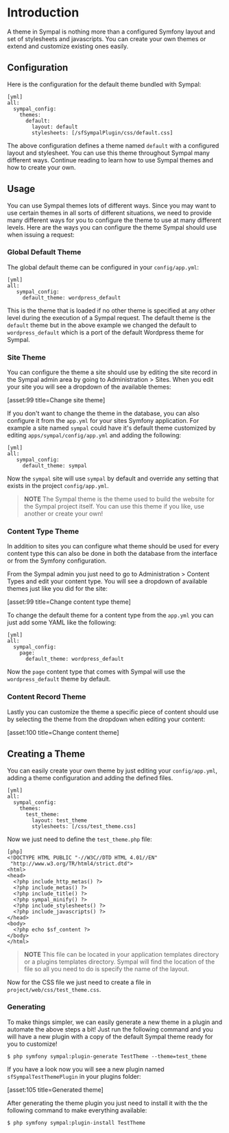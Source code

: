 # Introduction

A theme in Sympal is nothing more than a configured Symfony layout and
set of stylesheets and javascripts. You can create your own themes or
extend and customize existing ones easily.

## Configuration

Here is the configuration for the default theme bundled with Sympal:

    [yml]
    all:
      sympal_config:
        themes:
          default:
            layout: default
            stylesheets: [/sfSympalPlugin/css/default.css]

The above configuration defines a theme named `default` with a configured
layout and stylesheet. You can use this theme throughout Sympal many different
ways. Continue reading to learn how to use Sympal themes and how to create
your own.

## Usage

You can use Sympal themes lots of different ways. Since you may want to
use certain themes in all sorts of different situations, we need to provide
many different ways for you to configure the theme to use at many different
levels. Here are the ways you can configure the theme Sympal should use
when issuing a request:

### Global Default Theme

The global default theme can be configured in your `config/app.yml`:

    [yml]
    all:
       sympal_config:
         default_theme: wordpress_default

This is the theme that is loaded if no other theme is specified at any
other level during the execution of a Sympal request. The default theme
is the `default` theme but in the above example we changed the default
to `wordpress_default` which is a port of the default Wordpress theme
for Sympal.

### Site Theme

You can configure the theme a site should use by editing the site record
in the Sympal admin area by going to Administration > Sites. When you
edit your site you will see a dropdown of the available themes:

[asset:99 title=Change site theme]

If you don't want to change the theme in the database, you can also
configure it from the `app.yml` for your sites Symfony application. For
example a site named `sympal` could have it's default theme customized
by editing `apps/sympal/config/app.yml` and adding the following:

    [yml]
    all:
       sympal_config:
         default_theme: sympal

Now the `sympal` site will use `sympal` by default and override any setting
that exists in the project `config/app.yml`.

>**NOTE**
>The Sympal theme is the theme used to build the website for the Sympal
>project itself. You can use this theme if you like, use another or create
>your own!

### Content Type Theme

In addition to sites you can configure what theme should be used for
every content type this can also be done in both the database from the
interface or from the Symfony configuration.

From the Sympal admin you just need to go to Administration > Content Types
and edit your content type. You will see a dropdown of available themes
just like you did for the site:

[asset:99 title=Change content type theme]

To change the default theme for a content type from the `app.yml` you can
just add some YAML like the following:

    [yml]
    all:
      sympal_config:
        page:
          default_theme: wordpress_default

Now the `page` content type that comes with Sympal will use the `wordpress_default` 
theme by default.

### Content Record Theme

Lastly you can customize the theme a specific piece of content should use
by selecting the theme from the dropdown when editing your content:

[asset:100 title=Change content theme]

## Creating a Theme

You can easily create your own theme by just editing your `config/app.yml`,
adding a theme configuration and adding the defined files.

    [yml]
    all:
      sympal_config:
        themes:
          test_theme:
            layout: test_theme
            stylesheets: [/css/test_theme.css]

Now we just need to define the `test_theme.php` file:

    [php]
    <!DOCTYPE HTML PUBLIC "-//W3C//DTD HTML 4.01//EN"
     "http://www.w3.org/TR/html4/strict.dtd">
    <html>
    <head>
      <?php include_http_metas() ?>
      <?php include_metas() ?>
      <?php include_title() ?>
      <?php sympal_minify() ?>
      <?php include_stylesheets() ?>
      <?php include_javascripts() ?>
    </head>
    <body>
      <?php echo $sf_content ?>
    </body>
    </html>

>**NOTE**
>This file can be located in your application templates directory or a
>plugins templates directory.
>Sympal will find the location of the file so all you need to do is specify
>the name of the layout.

Now for the CSS file we just need to create a file in `project/web/css/test_theme.css`.

### Generating

To make things simpler, we can easily generate a new theme in a plugin
and automate the above steps a bit! Just run the following command and
you will have a new plugin with a copy of the default Sympal theme ready
for you to customize!

    $ php symfony sympal:plugin-generate TestTheme --theme=test_theme

If you have a look now you will see a new plugin named `sfSympalTestThemePlugin`
in your plugins folder:

[asset:105 title=Generated theme]

After generating the theme plugin you just need to install it with the the
following command to make everything available:

    $ php symfony sympal:plugin-install TestTheme